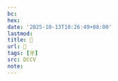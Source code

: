 ```yaml
---
bc:
hex:
date: '2025-10-13T10:26:49+08:00'
lastmod:
title: 􀬝
url: 􀬝
tags: [牙]
src: DCCV
note:
---
```

